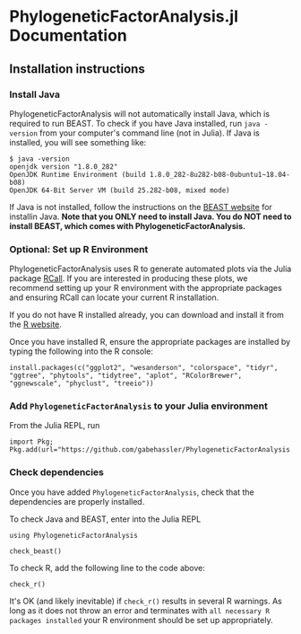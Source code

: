 # PhylogeneticFactorAnalysis.jl Documentation

## Installation instructions

### Install Java

PhylogeneticFactorAnalysis will not automatically install Java, which is required to run BEAST.
To check if you have Java installed, run `java -version` from your computer's command line (not in Julia).
If Java is installed, you will see something like:
```
$ java -version
openjdk version "1.8.0_282"
OpenJDK Runtime Environment (build 1.8.0_282-8u282-b08-0ubuntu1~18.04-b08)
OpenJDK 64-Bit Server VM (build 25.282-b08, mixed mode)
```

If Java is not installed, follow the instructions on the [BEAST website](https://beast.community/installing) for installin Java.
__Note that you ONLY need to install Java. You do NOT need to install BEAST, which comes with PhylogeneticFactorAnalysis.__



### Optional: Set up R Environment
PhylogeneticFactorAnalysis uses R to generate automated plots via the Julia package [RCall](https://juliainterop.github.io/RCall.jl/stable/).
If you are interested in producing these plots, we recommend setting up your R environment with the appropriate packages and ensuring RCall can locate your current R installation.

If you do not have R installed already, you can download and install it from the [R website](https://www.r-project.org/).

Once you have installed R, ensure the appropriate packages are installed by typing the following into the R console:
```
install.packages(c("ggplot2", "wesanderson", "colorspace", "tidyr", "ggtree", "phytools", "tidytree", "aplot", "RColorBrewer", "ggnewscale", "phyclust", "treeio"))
```

### Add `PhylogeneticFactorAnalysis` to your Julia environment
From the Julia REPL, run
```
import Pkg; Pkg.add(url="https://github.com/gabehassler/PhylogeneticFactorAnalysis.jl.git")
```




### Check dependencies

Once you have added `PhylogeneticFactorAnalysis`, check that the dependencies are properly installed.

To check Java and BEAST, enter into the Julia REPL
```
using PhylogeneticFactorAnalysis

check_beast()
```

To check R, add the following line to the code above:
```
check_r()
```
It's OK (and likely inevitable) if `check_r()` results in several R warnings.
As long as it does not throw an error and terminates with `all necessary R packages installed` your R environment should be set up appropriately.

